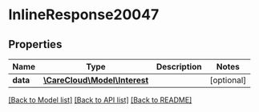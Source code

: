 # InlineResponse20047

## Properties
Name | Type | Description | Notes
------------ | ------------- | ------------- | -------------
**data** | [**\CareCloud\Model\Interest**](Interest.md) |  | [optional] 

[[Back to Model list]](../../README.md#documentation-for-models) [[Back to API list]](../../README.md#documentation-for-api-endpoints) [[Back to README]](../../README.md)

